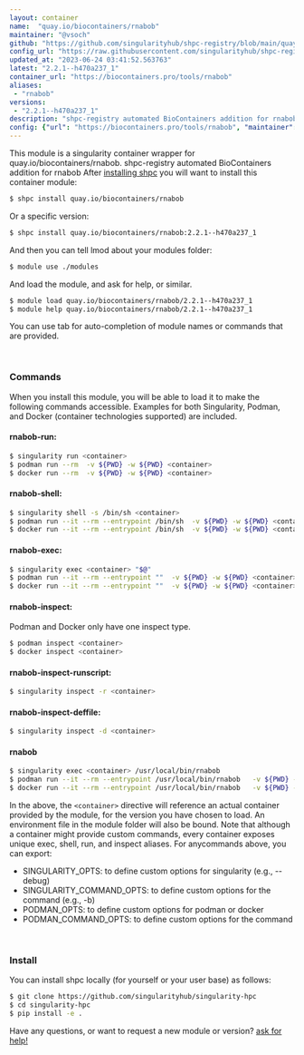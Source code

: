 ```yaml
---
layout: container
name:  "quay.io/biocontainers/rnabob"
maintainer: "@vsoch"
github: "https://github.com/singularityhub/shpc-registry/blob/main/quay.io/biocontainers/rnabob/container.yaml"
config_url: "https://raw.githubusercontent.com/singularityhub/shpc-registry/main/quay.io/biocontainers/rnabob/container.yaml"
updated_at: "2023-06-24 03:41:52.563763"
latest: "2.2.1--h470a237_1"
container_url: "https://biocontainers.pro/tools/rnabob"
aliases:
 - "rnabob"
versions:
 - "2.2.1--h470a237_1"
description: "shpc-registry automated BioContainers addition for rnabob"
config: {"url": "https://biocontainers.pro/tools/rnabob", "maintainer": "@vsoch", "description": "shpc-registry automated BioContainers addition for rnabob", "latest": {"2.2.1--h470a237_1": "sha256:08f5562582fbad7bf3cdc5d6407870116b7d1bc9bc8a59e9de74511c7b3e4d6a"}, "tags": {"2.2.1--h470a237_1": "sha256:08f5562582fbad7bf3cdc5d6407870116b7d1bc9bc8a59e9de74511c7b3e4d6a"}, "docker": "quay.io/biocontainers/rnabob", "aliases": {"rnabob": "/usr/local/bin/rnabob"}}
---
```


This module is a singularity container wrapper for quay.io/biocontainers/rnabob.
shpc-registry automated BioContainers addition for rnabob
After [installing shpc](#install) you will want to install this container module:


```bash
$ shpc install quay.io/biocontainers/rnabob
```

Or a specific version:

```bash
$ shpc install quay.io/biocontainers/rnabob:2.2.1--h470a237_1
```

And then you can tell lmod about your modules folder:

```bash
$ module use ./modules
```

And load the module, and ask for help, or similar.

```bash
$ module load quay.io/biocontainers/rnabob/2.2.1--h470a237_1
$ module help quay.io/biocontainers/rnabob/2.2.1--h470a237_1
```

You can use tab for auto-completion of module names or commands that are provided.

<br>

### Commands

When you install this module, you will be able to load it to make the following commands accessible.
Examples for both Singularity, Podman, and Docker (container technologies supported) are included.

#### rnabob-run:

```bash
$ singularity run <container>
$ podman run --rm  -v ${PWD} -w ${PWD} <container>
$ docker run --rm  -v ${PWD} -w ${PWD} <container>
```

#### rnabob-shell:

```bash
$ singularity shell -s /bin/sh <container>
$ podman run --it --rm --entrypoint /bin/sh  -v ${PWD} -w ${PWD} <container>
$ docker run --it --rm --entrypoint /bin/sh  -v ${PWD} -w ${PWD} <container>
```

#### rnabob-exec:

```bash
$ singularity exec <container> "$@"
$ podman run --it --rm --entrypoint ""  -v ${PWD} -w ${PWD} <container> "$@"
$ docker run --it --rm --entrypoint ""  -v ${PWD} -w ${PWD} <container> "$@"
```

#### rnabob-inspect:

Podman and Docker only have one inspect type.

```bash
$ podman inspect <container>
$ docker inspect <container>
```

#### rnabob-inspect-runscript:

```bash
$ singularity inspect -r <container>
```

#### rnabob-inspect-deffile:

```bash
$ singularity inspect -d <container>
```


#### rnabob

```bash
$ singularity exec <container> /usr/local/bin/rnabob
$ podman run --it --rm --entrypoint /usr/local/bin/rnabob   -v ${PWD} -w ${PWD} <container> -c " $@"
$ docker run --it --rm --entrypoint /usr/local/bin/rnabob   -v ${PWD} -w ${PWD} <container> -c " $@"
```



In the above, the `<container>` directive will reference an actual container provided
by the module, for the version you have chosen to load. An environment file in the
module folder will also be bound. Note that although a container
might provide custom commands, every container exposes unique exec, shell, run, and
inspect aliases. For anycommands above, you can export:

 - SINGULARITY_OPTS: to define custom options for singularity (e.g., --debug)
 - SINGULARITY_COMMAND_OPTS: to define custom options for the command (e.g., -b)
 - PODMAN_OPTS: to define custom options for podman or docker
 - PODMAN_COMMAND_OPTS: to define custom options for the command

<br>

### Install

You can install shpc locally (for yourself or your user base) as follows:

```bash
$ git clone https://github.com/singularityhub/singularity-hpc
$ cd singularity-hpc
$ pip install -e .
```

Have any questions, or want to request a new module or version? [ask for help!](https://github.com/singularityhub/singularity-hpc/issues)